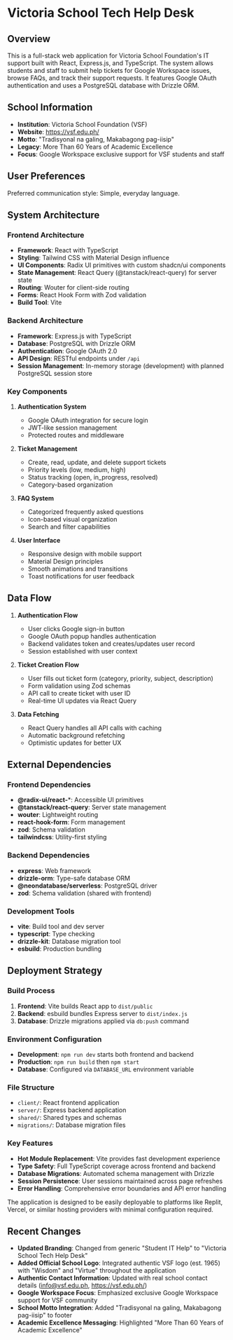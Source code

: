 # Victoria School Tech Help Desk

## Overview

This is a full-stack web application for Victoria School Foundation's IT support built with React, Express.js, and TypeScript. The system allows students and staff to submit help tickets for Google Workspace issues, browse FAQs, and track their support requests. It features Google OAuth authentication and uses a PostgreSQL database with Drizzle ORM.

## School Information

- **Institution**: Victoria School Foundation (VSF)
- **Website**: https://vsf.edu.ph/
- **Motto**: "Tradisyonal na galing, Makabagong pag-iisip"
- **Legacy**: More Than 60 Years of Academic Excellence
- **Focus**: Google Workspace exclusive support for VSF students and staff

## User Preferences

Preferred communication style: Simple, everyday language.

## System Architecture

### Frontend Architecture
- **Framework**: React with TypeScript
- **Styling**: Tailwind CSS with Material Design influence
- **UI Components**: Radix UI primitives with custom shadcn/ui components
- **State Management**: React Query (@tanstack/react-query) for server state
- **Routing**: Wouter for client-side routing
- **Forms**: React Hook Form with Zod validation
- **Build Tool**: Vite

### Backend Architecture
- **Framework**: Express.js with TypeScript
- **Database**: PostgreSQL with Drizzle ORM
- **Authentication**: Google OAuth 2.0
- **API Design**: RESTful endpoints under `/api`
- **Session Management**: In-memory storage (development) with planned PostgreSQL session store

### Key Components

1. **Authentication System**
   - Google OAuth integration for secure login
   - JWT-like session management
   - Protected routes and middleware

2. **Ticket Management**
   - Create, read, update, and delete support tickets
   - Priority levels (low, medium, high)
   - Status tracking (open, in_progress, resolved)
   - Category-based organization

3. **FAQ System**
   - Categorized frequently asked questions
   - Icon-based visual organization
   - Search and filter capabilities

4. **User Interface**
   - Responsive design with mobile support
   - Material Design principles
   - Smooth animations and transitions
   - Toast notifications for user feedback

## Data Flow

1. **Authentication Flow**
   - User clicks Google sign-in button
   - Google OAuth popup handles authentication
   - Backend validates token and creates/updates user record
   - Session established with user context

2. **Ticket Creation Flow**
   - User fills out ticket form (category, priority, subject, description)
   - Form validation using Zod schemas
   - API call to create ticket with user ID
   - Real-time UI updates via React Query

3. **Data Fetching**
   - React Query handles all API calls with caching
   - Automatic background refetching
   - Optimistic updates for better UX

## External Dependencies

### Frontend Dependencies
- **@radix-ui/react-***: Accessible UI primitives
- **@tanstack/react-query**: Server state management
- **wouter**: Lightweight routing
- **react-hook-form**: Form management
- **zod**: Schema validation
- **tailwindcss**: Utility-first styling

### Backend Dependencies
- **express**: Web framework
- **drizzle-orm**: Type-safe database ORM
- **@neondatabase/serverless**: PostgreSQL driver
- **zod**: Schema validation (shared with frontend)

### Development Tools
- **vite**: Build tool and dev server
- **typescript**: Type checking
- **drizzle-kit**: Database migration tool
- **esbuild**: Production bundling

## Deployment Strategy

### Build Process
1. **Frontend**: Vite builds React app to `dist/public`
2. **Backend**: esbuild bundles Express server to `dist/index.js`
3. **Database**: Drizzle migrations applied via `db:push` command

### Environment Configuration
- **Development**: `npm run dev` starts both frontend and backend
- **Production**: `npm run build` then `npm start`
- **Database**: Configured via `DATABASE_URL` environment variable

### File Structure
- `client/`: React frontend application
- `server/`: Express backend application
- `shared/`: Shared types and schemas
- `migrations/`: Database migration files

### Key Features
- **Hot Module Replacement**: Vite provides fast development experience
- **Type Safety**: Full TypeScript coverage across frontend and backend
- **Database Migrations**: Automated schema management with Drizzle
- **Session Persistence**: User sessions maintained across page refreshes
- **Error Handling**: Comprehensive error boundaries and API error handling

The application is designed to be easily deployable to platforms like Replit, Vercel, or similar hosting providers with minimal configuration required.

## Recent Changes

- **Updated Branding**: Changed from generic "Student IT Help" to "Victoria School Tech Help Desk"
- **Added Official School Logo**: Integrated authentic VSF logo (est. 1965) with "Wisdom" and "Virtue" throughout the application
- **Authentic Contact Information**: Updated with real school contact details (info@vsf.edu.ph, https://vsf.edu.ph/)
- **Google Workspace Focus**: Emphasized exclusive Google Workspace support for VSF community
- **School Motto Integration**: Added "Tradisyonal na galing, Makabagong pag-iisip" to footer
- **Academic Excellence Messaging**: Highlighted "More Than 60 Years of Academic Excellence"
